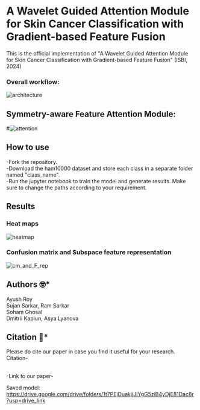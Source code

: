 # A Wavelet Guided Attention Module for Skin Cancer Classification with Gradient-based Feature Fusion
This is the official implementation  of "A Wavelet Guided Attention Module for Skin Cancer Classification with Gradient-based Feature Fusion" (ISBI, 2024)

### Overall workflow:
![architecture](https://github.com/AyushRoy2001/A-WAVELET-GUIDED-ATTENTION-MODULE-FOR-SKIN-CANCER-CLASSIFICATION-WITH-GRADIENT-BASED-FEATURE-FUSION/assets/94052139/b03ae873-82d1-4fe0-abe8-1a3525e7d8ad)

##  Symmetry-aware Feature Attention Module:
#![attention](https://github.com/AyushRoy2001/A-WAVELET-GUIDED-ATTENTION-MODULE-FOR-SKIN-CANCER-CLASSIFICATION-WITH-GRADIENT-BASED-FEATURE-FUSION/assets/94052139/0de110f7-7747-4368-b0f7-9621ba543426)

## How to use
-Fork the repository.<br/>
-Download the ham10000 dataset and store each class in a separate folder named "class_name".<br/>
-Run the jupyter notebook to train the model and generate results. Make sure to change the paths according to your requirement.<br/>

## Results
### Heat maps
![heatmap](https://github.com/AyushRoy2001/A-WAVELET-GUIDED-ATTENTION-MODULE-FOR-SKIN-CANCER-CLASSIFICATION-WITH-GRADIENT-BASED-FEATURE-FUSION/assets/94052139/d3f0b688-597d-48be-a597-b09db1297f4f)

### Confusion matrix and Subspace feature representation
![cm_and_F_rep](https://github.com/AyushRoy2001/A-WAVELET-GUIDED-ATTENTION-MODULE-FOR-SKIN-CANCER-CLASSIFICATION-WITH-GRADIENT-BASED-FEATURE-FUSION/assets/94052139/4138129c-1c92-4d56-82d9-7ef5b95cae83)

## Authors :nerd_face:*
Ayush Roy<br/>
Sujan Sarkar, Ram Sarkar<br/>
Soham Ghosal<br/>
Dmitrii Kaplun, Asya Lyanova<br/>

## Citation :thinking:*
Please do cite our paper in case you find it useful for your research.<br/>
Citation-<br/>

<br/>
-Link to our paper-<br/>

Saved model: https://drive.google.com/drive/folders/1t7PEjDuakjjJIYgG5ziB4yDjE81Dac8r?usp=drive_link
